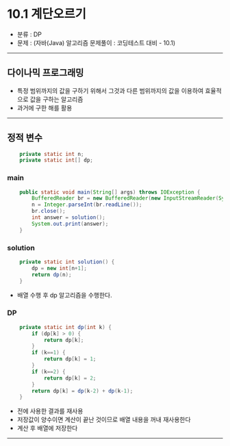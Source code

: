 # 10.1 계단오르기
- 분류 : DP
- 문제 : (자바(Java) 알고리즘 문제풀이 : 코딩테스트 대비 - 10.1)

---

## 다이나믹 프로그래밍
- 특정 범위까지의 값을 구하기 위해서 그것과 다른 범위까지의 값을 이용하여 효율적으로 값을 구하는 알고리즘
- 과거에 구한 해를 활용

---

## 정적 변수
```java
    private static int n;
    private static int[] dp;
```

### main
```java
    public static void main(String[] args) throws IOException {
        BufferedReader br = new BufferedReader(new InputStreamReader(System.in));
        n = Integer.parseInt(br.readLine());
        br.close();
        int answer = solution();
        System.out.print(answer);
    }
```

### solution
```java
    private static int solution() {
        dp = new int[n+1];
        return dp(n);
    }
```
- 배열 수행 후 dp 알고리즘을 수행한다.

### DP
```java
    private static int dp(int k) {
        if (dp[k] > 0) {
            return dp[k];
        }
        if (k==1) {
            return dp[k] = 1;
        }
        if (k==2) {
            return dp[k] = 2;
        }
        return dp[k] = dp(k-2) + dp(k-1);
    }
```
- 전에 사용한 결과를 재사용
- 저장값이 양수이면 계산이 끝난 것이므로 배열 내용을 꺼내 재사용한다
- 계산 후 배열에 저장한다

---
